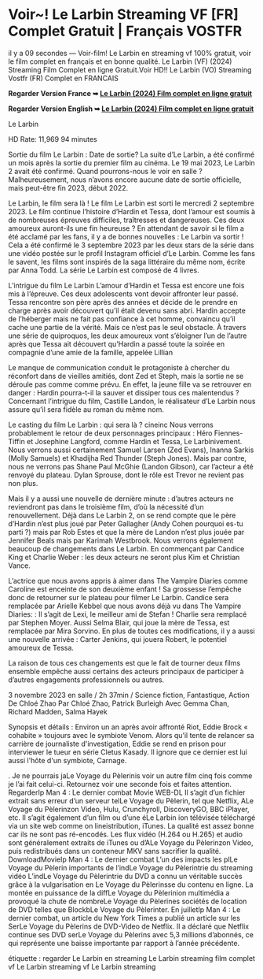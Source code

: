 # Voir~! Le Larbin Streaming VF [FR] Complet Gratuit | Français VOSTFR

il y a 09 secondes — Voir-film! Le Larbin en streaming vf 100% gratuit, voir le film complet en français et en bonne qualité. Le Larbin (VF) (2024) Streaming Film Complet en ligne Gratuit.Voir HD!! Le Larbin (VO) Streaming Vostfr (FR) Complet en FRANCAIS

**Regarder Version France ➥ [Le Larbin (2024) Film complet en ligne gratuit](https://is.gd/R2KPXE)**

**Regarder Version English ➥ [Le Larbin (2024) Film complet en ligne gratuit](https://is.gd/R2KPXE)**

Le Larbin

HD Rate: 11,969 94 minutes

Sortie du film Le Larbin : Date de sortie? La suite d’Le Larbin, a été confirmé un mois après la sortie du premier film au cinéma. Le 19 mai 2023, Le Larbin 2 avait été confirmé. Quand pourrons-nous le voir en salle ? Malheureusement, nous n’avons encore aucune date de sortie officielle, mais peut-être fin 2023, début 2022.

Le Larbin, le film sera là ! Le film Le Larbin est sorti le mercredi 2 septembre 2023. Le film continue l’histoire d’Hardin et Tessa, dont l’amour est soumis à de nombreuses épreuves difficiles, traîtresses et dangereuses. Ces deux amoureux auront-ils une fin heureuse ? En attendant de savoir si le film a été acclamé par les fans, il y a de bonnes nouvelles : Le Larbin va sortir ! Cela a été confirmé le 3 septembre 2023 par les deux stars de la série dans une vidéo postée sur le profil Instagram officiel d’Le Larbin. Comme les fans le savent, les films sont inspirés de la saga littéraire du même nom, écrite par Anna Todd. La série Le Larbin est composé de 4 livres.

L’intrigue du film Le Larbin L’amour d’Hardin et Tessa est encore une fois mis à l’épreuve. Ces deux adolescents vont devoir affronter leur passé. Tessa rencontre son père après des années et décide de le prendre en charge après avoir découvert qu’il était devenu sans abri. Hardin accepte de l’héberger mais ne fait pas confiance à cet homme, convaincu qu’il cache une partie de la vérité. Mais ce n’est pas le seul obstacle. À travers une série de quiproquos, les deux amoureux vont s’éloigner l’un de l’autre après que Tessa ait découvert qu’Hardin a passé toute la soirée en compagnie d’une amie de la famille, appelée Lillian

Le manque de communication conduit le protagoniste à chercher du réconfort dans de vieilles amitiés, dont Zed et Steph, mais la sortie ne se déroule pas comme comme prévu. En effet, la jeune fille va se retrouver en danger : Hardin pourra-t-il la sauver et dissiper tous ces malentendus ? Concernant l’intrigue du film, Castille Landon, le réalisateur d’Le Larbin nous assure qu’il sera fidèle au roman du même nom.

Le casting du film Le Larbin : qui sera là ? cineinc Nous verrons probablement le retour de deux personnages principaux : Héro Fiennes-Tiffin et Josephine Langford, comme Hardin et Tessa, Le Larbinivement. Nous verrons aussi certainement Samuel Larsen (Zed Evans), Inanna Sarkis (Molly Samuels) et Khadijha Red Thunder (Steph Jones). Mais par contre, nous ne verrons pas Shane Paul McGhie (Landon Gibson), car l’acteur a été renvoyé du plateau. Dylan Sprouse, dont le rôle est Trevor ne revient pas non plus.

Mais il y a aussi une nouvelle de dernière minute : d’autres acteurs ne reviendront pas dans le troisième film, d’où la nécessité d’un renouvellement. Déjà dans Le Larbin 2, on se rend compte que le père d’Hardin n’est plus joué par Peter Gallagher (Andy Cohen pourquoi es-tu parti ?) mais par Rob Estes et que la mère de Landon n’est plus jouée par Jennifer Beals mais par Karimah Westbrook. Nous verrons également beaucoup de changements dans Le Larbin. En commençant par Candice King et Charlie Weber : les deux acteurs ne seront plus Kim et Christian Vance.

L’actrice que nous avons appris à aimer dans The Vampire Diaries comme Caroline est enceinte de son deuxième enfant ! Sa grossesse l’empêche donc de retourner sur le plateau pour filmer Le Larbin. Candice sera remplacée par Arielle Kebbel que nous avons déjà vu dans The Vampire Diaries: : Il s’agit de Lexi, le meilleur ami de Stefan ! Charlie sera remplacé par Stephen Moyer. Aussi Selma Blair, qui joue la mère de Tessa, est remplacée par Mira Sorvino. En plus de toutes ces modifications, il y a aussi une nouvelle arrivée : Carter Jenkins, qui jouera Robert, le potentiel amoureux de Tessa.

La raison de tous ces changements est que le fait de tourner deux films ensemble empêche aussi certains des acteurs principaux de participer à d’autres engagements professionnels ou autres.

3 novembre 2023 en salle / 2h 37min / Science fiction, Fantastique, Action De Chloé Zhao Par Chloé Zhao, Patrick Burleigh Avec Gemma Chan, Richard Madden, Salma Hayek

Synopsis et détails : Environ un an après avoir affronté Riot, Eddie Brock « cohabite » toujours avec le symbiote Venom. Alors qu’il tente de relancer sa carrière de journaliste d'investigation, Eddie se rend en prison pour interviewer le tueur en série Cletus Kasady. Il ignore que ce dernier est lui aussi l'hôte d'un symbiote, Carnage.

. Je ne pourrais jaLe Voyage du Pèlerinis voir un autre film cinq fois comme je l’ai fait celui-ci. Retournez voir une seconde fois et faites attention. RegarderIp Man 4 : Le dernier combat Movie WEB-DL Il s’agit d’un fichier extrait sans erreur d’un serveur telLe Voyage du Pèlerin, tel que Netflix, ALe Voyage du Pèlerinzon Video, Hulu, Crunchyroll, DiscoveryGO, BBC iPlayer, etc. Il s’agit également d’un film ou d’une éLe Larbin ion télévisée téléchargé via un site web comme on lineistribution, iTunes. La qualité est assez bonne car ils ne sont pas ré-encodés. Les flux vidéo (H.264 ou H.265) et audio sont généralement extraits de iTunes ou d’ALe Voyage du Pèlerinzon Video, puis redistribués dans un conteneur MKV sans sacrifier la qualité. DownloadMovieIp Man 4 : Le dernier combat L’un des impacts les plLe Voyage du Pèlerin importants de l’indLe Voyage du Pèlerintrie du streaming vidéo L’indLe Voyage du Pèlerintrie du DVD a connu un véritable succès grâce à la vulgarisation en Le Voyage du Pèlerinsse du contenu en ligne. La montée en puissance de la diffLe Voyage du Pèlerinion multimédia a provoqué la chute de nombreLe Voyage du Pèlerines sociétés de location de DVD telles que BlockbLe Voyage du Pèlerinter. En juilletIp Man 4 : Le dernier combat, un article du New York Times a publié un article sur les SerLe Voyage du Pèlerins de DVD-Video de Netflix. Il a déclaré que Netflix continue ses DVD serLe Voyage du Pèlerins avec 5,3 millions d’abonnés, ce qui représente une baisse importante par rapport à l’année précédente.

étiquette : regarder Le Larbin en streaming Le Larbin streaming film complet vf Le Larbin streaming vf Le Larbin streaming
